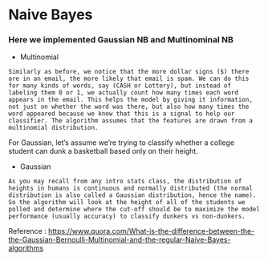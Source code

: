 # Naive Bayes

### Here we implemented Gaussian NB and Multinominal NB

- Multinomial
```
Similarly as before, we notice that the more dollar signs ($) there are in an email, the more likely that email is spam. We can do this for many kinds of words, say (CASH or Lottery), but instead of labeling them 0 or 1, we actually count how many times each word appears in the email. This helps the model by giving it information, not just on whether the word was there, but also how many times the word appeared because we know that this is a signal to help our classifier. The algorithm assumes that the features are drawn from a multinomial distribution.
```

For Gaussian, let’s assume we’re trying to classify whether a college student can dunk a basketball based only on their height.

- Gaussian
```
As you may recall from any intro stats class, the distribution of heights in humans is continuous and normally distributed (the normal distribution is also called a Gaussian distribution, hence the name). So the algorithm will look at the height of all of the students we polled and determine where the cut-off should be to maximize the model performance (usually accuracy) to classify dunkers vs non-dunkers.
```


Reference : https://www.quora.com/What-is-the-difference-between-the-the-Gaussian-Bernoulli-Multinomial-and-the-regular-Naive-Bayes-algorithms